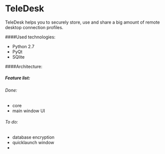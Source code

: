 # TeleDesk
TeleDesk helps you to securely store, use and share a big amount of remote desktop connection profiles. 

####Used technologies:
- Python 2.7
- PyQt
- SQlite

####Architecture:


##### Feature list:

###### Done:

- core
- main window UI

###### To do:

- database encryption
- quicklaunch window
- 
